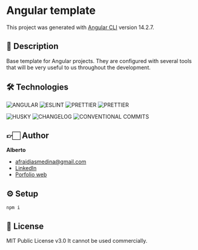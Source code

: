 # Angular template

This project was generated with [Angular CLI](https://github.com/angular/angular-cli) version 14.2.7.

## 📑 Description

Base template for Angular projects. They are configured with several tools that will be very useful to us throughout the development.

## 🛠 Technologies

![ANGULAR](https://img.shields.io/badge/Angular-DD0031?style=for-the-badge&logo=angular&logoColor=white)
![ESLINT](https://img.shields.io/badge/eslint-1572B6?style=for-the-badge&logo=eslint&logoColor=white)
![PRETTIER](https://img.shields.io/badge/prettier-1A2C34?style=for-the-badge&logo=prettier&logoColor=F7BA3E)
![PRETTIER](https://img.shields.io/badge/Sass-CC6699?style=for-the-badge&logo=sass&logoColor=white)

![HUSKY](https://img.shields.io/badge/HUSKY-F1F2F3?style=for-the-badge)
![CHANGELOG](https://img.shields.io/badge/CHANGELOG-F1F2F3?style=for-the-badge)
![CONVENTIONAL COMMITS](https://img.shields.io/badge/CONVENTIONAL%20COMMITS-F1F2F3?style=for-the-badge)

## 👉🏻 Author
**Alberto**

* [afraidiasmedina@gmail.com](afraidiasmedina@gmail.com)
* [LinkedIn](https://www.linkedin.com/in/afraidias/)
* [Porfolio web](https://afraidias.vercel.app)

## ⚙️ Setup
`npm i`
  
## 📄 License
MIT Public License v3.0
It cannot be used commercially.